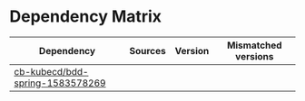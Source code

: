 # Dependency Matrix

Dependency | Sources | Version | Mismatched versions
---------- | ------- | ------- | -------------------
[cb-kubecd/bdd-spring-1583578269](https://github.com/cb-kubecd/bdd-spring-1583578269.git) |  | []() | 
